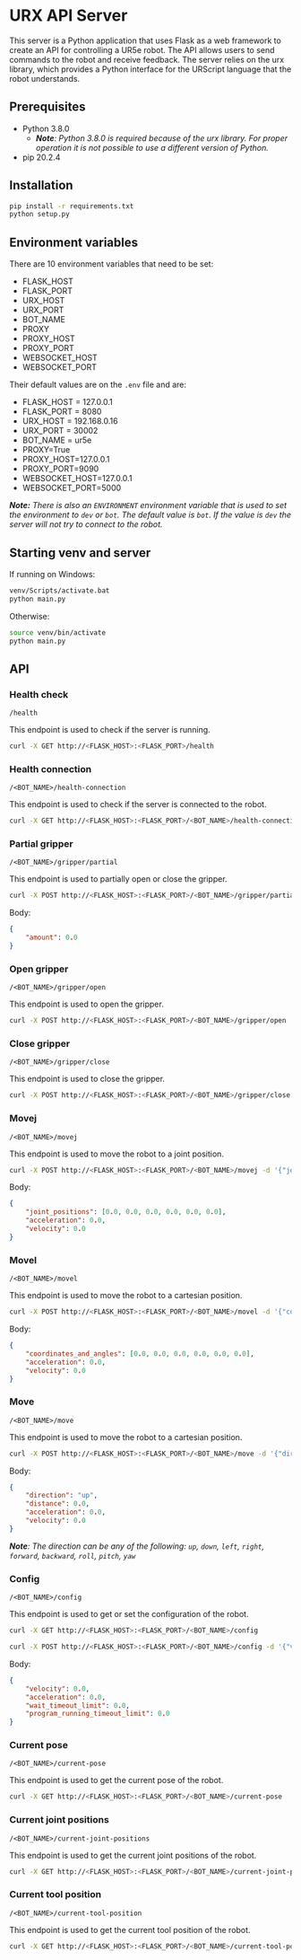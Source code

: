 # URX API Server 
This server is a Python application that uses Flask as a web framework to create an API for controlling a UR5e robot. The API allows users to send commands to the robot and receive feedback. The server relies on the urx library, which provides a Python interface for the URScript language that the robot understands.


## Prerequisites
- Python 3.8.0
  - _**Note**: Python 3.8.0 is required because of the urx library. For proper operation it is not possible to use a different version of Python._
- pip 20.2.4

## Installation
```bash
pip install -r requirements.txt
python setup.py 
```
## Environment variables
There are 10 environment variables that need to be set:
- FLASK_HOST
- FLASK_PORT
- URX_HOST
- URX_PORT
- BOT_NAME
- PROXY
- PROXY_HOST
- PROXY_PORT
- WEBSOCKET_HOST
- WEBSOCKET_PORT

Their default values are on the `.env` file and are:
- FLASK_HOST = 127.0.0.1
- FLASK_PORT = 8080
- URX_HOST = 192.168.0.16
- URX_PORT = 30002
- BOT_NAME = ur5e
- PROXY=True
- PROXY_HOST=127.0.0.1
- PROXY_PORT=9090
- WEBSOCKET_HOST=127.0.0.1
- WEBSOCKET_PORT=5000

___Note:__ There is also an `ENVIRONMENT` environment variable that is used to set the environment to `dev` or `bot`. The default value is `bot`. If the value is `dev` the server will not try to connect to the robot._

## Starting venv and server

If running on Windows:

```bash
venv/Scripts/activate.bat
python main.py
```

Otherwise:
```bash
source venv/bin/activate
python main.py
```

## API
### Health check 
`/health`

This endpoint is used to check if the server is running.
```bash
curl -X GET http://<FLASK_HOST>:<FLASK_PORT>/health
```
### Health connection
`/<BOT_NAME>/health-connection`

This endpoint is used to check if the server is connected to the robot.
```bash
curl -X GET http://<FLASK_HOST>:<FLASK_PORT>/<BOT_NAME>/health-connection
```

### Partial gripper
`/<BOT_NAME>/gripper/partial`

This endpoint is used to partially open or close the gripper.
```bash
curl -X POST http://<FLASK_HOST>:<FLASK_PORT>/<BOT_NAME>/gripper/partial -d '{"amount": 0.0}'
```
Body:
```json
{
    "amount": 0.0
}
```

### Open gripper
`/<BOT_NAME>/gripper/open`

This endpoint is used to open the gripper.
```bash
curl -X POST http://<FLASK_HOST>:<FLASK_PORT>/<BOT_NAME>/gripper/open
```

### Close gripper
`/<BOT_NAME>/gripper/close`

This endpoint is used to close the gripper.
```bash
curl -X POST http://<FLASK_HOST>:<FLASK_PORT>/<BOT_NAME>/gripper/close
```

### Movej
`/<BOT_NAME>/movej`

This endpoint is used to move the robot to a joint position.
```bash
curl -X POST http://<FLASK_HOST>:<FLASK_PORT>/<BOT_NAME>/movej -d '{"joint_positions": [0.0, 0.0, 0.0, 0.0, 0.0, 0.0,] "acceleration": 0.0, "velocity": 0.0}'
```
Body:
```json
{
    "joint_positions": [0.0, 0.0, 0.0, 0.0, 0.0, 0.0],
    "acceleration": 0.0,
    "velocity": 0.0
}
```

### Movel
`/<BOT_NAME>/movel`

This endpoint is used to move the robot to a cartesian position.
```bash
curl -X POST http://<FLASK_HOST>:<FLASK_PORT>/<BOT_NAME>/movel -d '{"coordinates_and_angles": [0.0, 0.0, 0.0, 0.0, 0.0, 0.0,], "acceleration": 0.0, "velocity": 0.0}'
```
Body:
```json
{
    "coordinates_and_angles": [0.0, 0.0, 0.0, 0.0, 0.0, 0.0],
    "acceleration": 0.0,
    "velocity": 0.0
}
```

### Move
`/<BOT_NAME>/move`

This endpoint is used to move the robot to a cartesian position.

```bash
curl -X POST http://<FLASK_HOST>:<FLASK_PORT>/<BOT_NAME>/move -d '{"direction": "up", "distance": 0.0, "acceleration": 0.0, "velocity": 0.0}'
```
Body:
```json
{
    "direction": "up",
    "distance": 0.0,
    "acceleration": 0.0,
    "velocity": 0.0
}
```
_**Note**: The direction can be any of the following: `up`, `down`, `left`, `right`, `forward`, `backward`, `roll`, `pitch`, `yaw`_



### Config
`/<BOT_NAME>/config`

This endpoint is used to get or set the configuration of the robot.
```bash
curl -X GET http://<FLASK_HOST>:<FLASK_PORT>/<BOT_NAME>/config
```
```bash
curl -X POST http://<FLASK_HOST>:<FLASK_PORT>/<BOT_NAME>/config -d '{"velocity": 0.0, "acceleration": 0.0, "wait_timeout_limit": 0.0, "program_running_timeout_limit": 0.0}'
```
Body:
```json
{
    "velocity": 0.0,
    "acceleration": 0.0,
    "wait_timeout_limit": 0.0,
    "program_running_timeout_limit": 0.0
}
```

### Current pose
`/<BOT_NAME>/current-pose`

This endpoint is used to get the current pose of the robot.
```bash
curl -X GET http://<FLASK_HOST>:<FLASK_PORT>/<BOT_NAME>/current-pose
```

### Current joint positions
`/<BOT_NAME>/current-joint-positions`

This endpoint is used to get the current joint positions of the robot.
```bash
curl -X GET http://<FLASK_HOST>:<FLASK_PORT>/<BOT_NAME>/current-joint-positions
```

### Current tool position
`/<BOT_NAME>/current-tool-position`

This endpoint is used to get the current tool position of the robot.
```bash
curl -X GET http://<FLASK_HOST>:<FLASK_PORT>/<BOT_NAME>/current-tool-position
```

